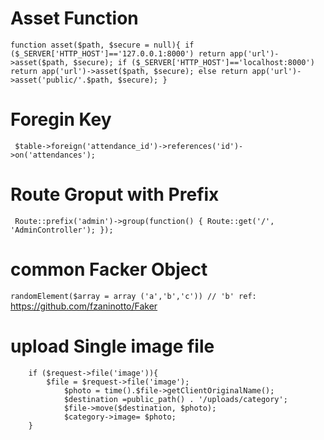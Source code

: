 # Asset Function

`function asset($path, $secure = null){
        if ($_SERVER['HTTP_HOST']=='127.0.0.1:8000')
            return app('url')->asset($path, $secure);
        if ($_SERVER['HTTP_HOST']=='localhost:8000')
            return app('url')->asset($path, $secure);
        else
            return app('url')->asset('public/'.$path, $secure);
    }
    `
    
    
   # Foregin Key
    
`
            $table->foreign('attendance_id')->references('id')->on('attendances');`


# Route Groput with Prefix
`
Route::prefix('admin')->group(function() {
    Route::get('/', 'AdminController');
});`

# common Facker Object
`randomElement($array = array ('a','b','c')) // 'b' ref: ` https://github.com/fzaninotto/Faker

# upload Single image file
        if ($request->file('image')){
            $file = $request->file('image');
                $photo = time().$file->getClientOriginalName();
                $destination =public_path() . '/uploads/category';
                $file->move($destination, $photo);
                $category->image= $photo;
        }
